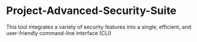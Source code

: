 # Project-Advanced-Security-Suite
This tool integrates a variety of security features into a single, efficient, and user-friendly command-line interface (CLI)
